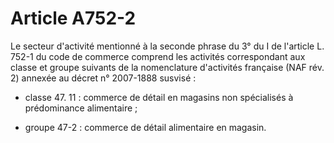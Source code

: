 # Article A752-2

Le secteur d'activité mentionné à la seconde phrase du 3° du I de l'article L. 752-1 du code de commerce comprend les activités correspondant aux classe et groupe suivants de la nomenclature d'activités française (NAF rév. 2) annexée au décret n° 2007-1888 susvisé :

- classe 47. 11 : commerce de détail en magasins non spécialisés à prédominance alimentaire ;

- groupe 47-2 : commerce de détail alimentaire en magasin.
